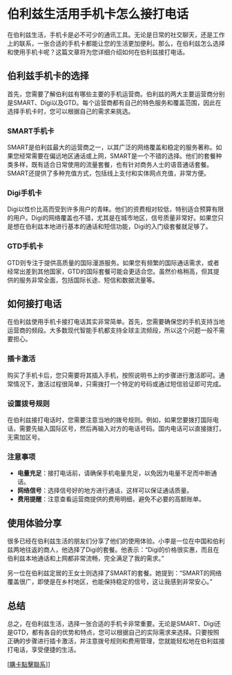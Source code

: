 # 伯利兹生活用手机卡怎么接打电话

在伯利兹生活，手机卡是必不可少的通讯工具。无论是日常的社交聊天，还是工作上的联系，一张合适的手机卡都能让您的生活更加便利。那么，在伯利兹怎么选择和使用手机卡呢？这篇文章将为您详细介绍如何在伯利兹接打电话。

## 伯利兹手机卡的选择

首先，您需要了解伯利兹有哪些主要的手机运营商。伯利兹的两大主要运营商分别是SMART、Digi以及GTD。每个运营商都有自己的特色服务和覆盖范围，因此在选择手机卡时，您可以根据自己的需求来挑选。

### SMART手机卡

SMART是伯利兹最大的运营商之一，以其广泛的网络覆盖和稳定的服务著称。如果您经常需要在偏远地区通话或上网，SMART是一个不错的选择。他们的套餐种类多样，既有适合日常使用的流量套餐，也有针对商务人士的语音通话套餐。SMART还提供了多种充值方式，包括线上支付和实体网点充值，非常方便。

### Digi手机卡

Digi以性价比高而受到许多用户的青睐。他们的资费相对较低，特别适合预算有限的用户。Digi的网络覆盖也不错，尤其是在城市地区，信号质量非常好。如果您只是想在伯利兹本地进行基本的通话和短信功能，Digi的入门级套餐就足够了。

### GTD手机卡

GTD则专注于提供高质量的国际漫游服务。如果您有频繁的国际通话需求，或者经常出差到其他国家，GTD的国际套餐可能会更适合您。虽然价格稍高，但其提供的服务非常全面，包括国际长途、短信和数据流量等。

## 如何接打电话

在伯利兹使用手机卡接打电话其实非常简单。首先，您需要确保您的手机支持当地运营商的频段。大多数现代智能手机都支持全球主流频段，所以这个问题一般不需要担心。

### 插卡激活

购买了手机卡后，您只需要将其插入手机，按照说明书上的步骤进行激活即可。通常情况下，激活过程很简单，只需拨打一个特定的号码或通过短信验证即可完成。

### 设置拨号规则

在伯利兹接打电话时，您需要注意当地的拨号规则。例如，如果您要拨打国际电话，需要先输入国际区号，然后再输入对方的电话号码。国内电话可以直接拨打，无需加区号。

### 注意事项

- **电量充足**：接打电话前，请确保手机电量充足，以免因为电量不足而中断通话。
- **网络信号**：选择信号好的地方进行通话，这样可以保证通话质量。
- **费用提醒**：注意查看运营商提供的费用明细，避免不必要的高额账单。

## 使用体验分享

很多已经在伯利兹生活的朋友们分享了他们的使用体验。小李是一位在中国和伯利兹两地往返的商人，他选择了Digi的套餐。他表示：“Digi的价格很实惠，而且在伯利兹本地通话和上网都非常流畅，完全满足了我的需求。”

另一位在伯利兹定居的王女士则选择了SMART的套餐。她提到：“SMART的网络覆盖很广，即使是在乡村地区，也能保持稳定的信号，这让我感到非常安心。”

## 总结

总之，在伯利兹生活，选择一张合适的手机卡非常重要。无论是SMART、Digi还是GTD，都有各自的优势和特点，您可以根据自己的实际需求来选择。只要按照正确的步骤进行插卡激活，并注意拨号规则和费用管理，您就能轻松地在伯利兹接打电话，享受便捷的生活。

[[購卡點擊聯系](https://t.me/s/esim1088)]]